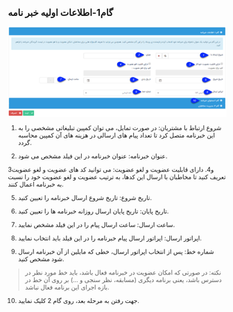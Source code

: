 ﻿## گام1-اطلاعات اولیه خبر نامه 

![](advertising-khabarnameh-2.png)

1. شروع ارتباط با مشتریان: در صورت تمایل، می توان کمپین تبلیغاتی مشخصی را به این خبرنامه متصل کرد تا تعداد پیام های ارسالی در هزینه های آن کمپین محاسبه گردد.

2. عنوان خبرنامه: عنوان خبرنامه در این فیلد مشخص می شود.

3و4. دارای قابلیت عضویت و لغو عضویت: می توانید کد های عضویت و لغو عضویت تعریف کنید تا مخاطبان با ارسال این کدها، به ترتیب عضویت و لغو عضویت خود را نسبت به خبرنامه اعمال کنند.

5. تاریخ شروع: تاریخ شروع ارسال خبرنامه را تعیین کنید.

6. تاریخ پایان: تاریخ پایان ارسال روزانه خبرنامه ها را تعیین کنید.

7. ساعت ارسال: ساعت ارسال پیام را در این فیلد مشخص نمایید.

8. اپراتور ارسال: اپراتور ارسال پیام خبرنامه را در این فیلد باید انتخاب نمایید.

9. شماره خط: پس از انتخاب اپراتور ارسال، خطی که مایلین از آن خبرنامه ارسال شود مشخص کنید.

> نکته: در صورتی که امکان عضویت در خبرنامه فعال باشد، باید خط مورد نظر در دسترس باشد، یعنی برنامه دیگری (مسابقه، نظر سنجی و ...) بر روی آن خط در بازه اجرای این برنامه فعال نباشد.


10. جهت رفتن به مرحله بعد، روی گام 2 کلیک نمایید.